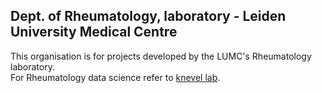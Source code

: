 ## Dept. of Rheumatology, laboratory - Leiden University Medical Centre
This organisation is for projects developed by the LUMC's Rheumatology laboratory.  
For Rheumatology data science refer to [knevel lab](https://knevel-lab.github.io).
